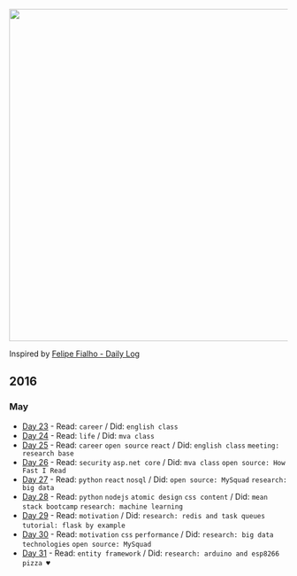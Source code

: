 
<p align="center"><img src="https://66.media.tumblr.com/90a4e19e90f7a077c998fe778a9aa617/tumblr_o7phll4Lzi1vnlnoto1_1280.png" width="600"></p>

Inspired by [Felipe Fialho - Daily Log](//github.com/LFeh/dailylog)

## 2016

### May

- [Day 23](log/2016-05-23.md) - Read: `career` / Did: `english class`
- [Day 24](log/2016-05-24.md) - Read: `life` / Did: `mva class`
- [Day 25](log/2016-05-25.md) - Read: `career` `open source` `react` / Did: `english class` `meeting: research base`
- [Day 26](log/2016-05-26.md) - Read: `security` `asp.net core` / Did: `mva class` `open source: How Fast I Read`
- [Day 27](log/2016-05-27.md) - Read: `python` `react` `nosql` / Did: `open source: MySquad` `research: big data`
- [Day 28](log/2016-05-28.md) - Read: `python` `nodejs` `atomic design` `css content` / Did: `mean stack bootcamp` `research: machine learning`
- [Day 29](log/2016-05-29.md) - Read: `motivation` / Did: `research: redis and task queues` `tutorial: flask by example`
- [Day 30](log/2016-05-30.md) - Read: `motivation` `css` `performance` / Did: `research: big data technologies` `open source: MySquad`
- [Day 31](log/2016-05-31.md) - Read: `entity framework` / Did: `research: arduino and esp8266` `pizza ♥`
